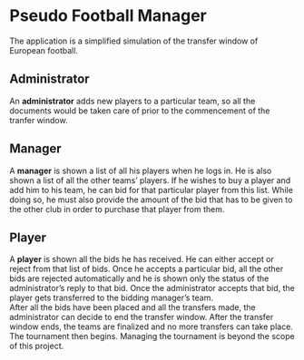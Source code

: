 # Pseudo Football Manager

The application is a simplified simulation of the transfer window of European football.  

## Administrator

An **administrator** adds new players to a particular team, so all the documents would be taken care of prior to the commencement of the tranfer window.  

## Manager

A **manager** is shown a list of all his players when he logs in. He is also shown a list of all the other teams’ players. If he wishes to buy a player and add him to his team, he can bid for that particular player from this list. While doing so, he must also provide the amount of the bid that has to be given to the other club in order to purchase that player from them.  

## Player

A **player** is shown all the bids he has received. He can either accept or reject from that list of bids. Once he accepts a particular bid, all the other bids are rejected automatically and he is shown only the status of the administrator’s reply to that bid. Once the administrator accepts that bid, the player gets transferred to the bidding manager’s team.  
After all the bids have been placed and all the transfers made, the administrator can decide to end the transfer window. After the transfer window ends, the teams are finalized and no more transfers can take place. The tournament then begins. Managing the tournament is beyond the scope of this project.
